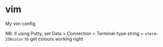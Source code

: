 # vim
My vim config

NB: if using Putty, set Data > Connection > Terminal-type string = `xterm-256color` to get colours working right
